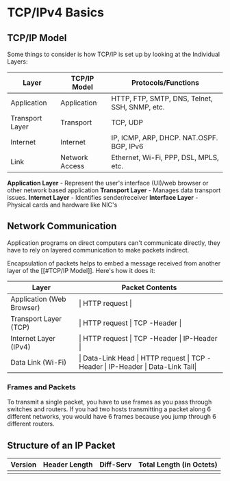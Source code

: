 # TCP/IPv4 Basics
## TCP/IP Model

Some things to consider is how TCP/IP is set up by looking at the Individual Layers:

| Layer | TCP/IP Model | Protocols/Functions |
| ---- | ---- | ---- |
| Application | Application | HTTP, FTP, SMTP, DNS, Telnet, SSH, SNMP, etc. |
| Transport Layer | Transport | TCP, UDP |
| Internet | Internet | IP, ICMP, ARP, DHCP. NAT.OSPF. BGP, IPv6 |
| Link | Network Access | Ethernet, Wi-Fi, PPP, DSL, MPLS, etc. |
**Application Layer** - Represent the user's interface (UI)/web browser or other network based application
**Transport Layer** - Manages data transport issues.
**Internet Layer** - Identifies sender/receiver 
**Interface Layer** - Physical cards and hardware like NIC's

## Network Communication 

Application programs on direct computers can't communicate directly, they have to rely on layered communication to make packets indirect. 

Encapsulation of packets helps to embed a message received from another layer of the [[#TCP/IP Model]]. Here's how it does it:

| Layer                     | Packet Contents                                                                    |
| ------------------------- | ---------------------------------------------------------------------------------- |
| Application (Web Browser) | \| HTTP request \|                                                                 |
| Transport Layer (TCP)     | \| HTTP request \| TCP -Header \|                                                  |
| Internet Layer (IPv4)     | \| HTTP request \| TCP -Header \| IP-Header \|                                     |
| Data Link (Wi-Fi)         | \| Data-Link Head \| HTTP request \| TCP -Header \| IP-Header \|  Data-Link Tail\| |
### Frames and Packets

To transmit a single packet, you have to use frames as you pass through switches and routers. If you had two hosts transmitting a packet along 6 different networks, you would have 6 frames because you jump through 6 different routers.

## Structure of an IP Packet
| Version | Header Length | Diff-Serv | Total Length (in Octets) |
| ---- | ---- | ---- | ---- |
|  |  |  |  |